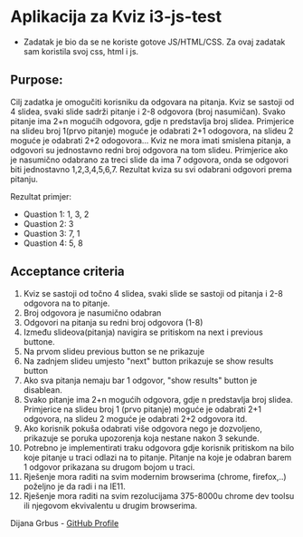 # Aplikacija za Kviz i3-js-test

- Zadatak je bio da se ne koriste gotove JS/HTML/CSS. Za ovaj zadatak sam koristila svoj css, html i js. 

## Purpose:
Cilj zadatka je omogučiti korisniku da odgovara na pitanja. Kviz se sastoji od 4 slidea, svaki slide sadrži pitanje i 2-8 odgovora (broj nasumičan). Svako pitanje ima 2+n mogućih odgovora, gdje n predstavlja broj slidea. 
Primjerice na slideu broj 1(prvo pitanje) moguće je odabrati 2+1 odogovora, na slideu 2 moguće je odabrati 2+2 odogovora... Kviz ne mora imati smislena pitanja, a odgovori su jednostavno redni broj odgovora na tom slideu. 
Primjerice ako je nasumično odabrano za treci slide da ima 7 odgovora, onda se odgovori biti jednostavno 1,2,3,4,5,6,7. Rezultat kviza su svi odabrani odgovori prema pitanju. 

Rezultat primjer:
- Quastion 1: 1, 3, 2
- Quastion 2: 3
- Quastion 3: 7, 1
- Quastion 4: 5, 8

## Acceptance criteria
1. Kviz se sastoji od točno 4 slidea, svaki slide se sastoji od pitanja i 2-8 odgovora na to pitanje.
2. Broj odgovora je nasumično odabran
3. Odgovori na pitanja su redni broj odgovora (1-8)
4. Između slideova(pitanja) navigira se pritiskom na next i previous buttone.
5. Na prvom slideu previous button se ne prikazuje
6. Na zadnjem slideu umjesto "next" button prikazuje se show results button
7. Ako sva pitanja nemaju bar 1 odgovor, "show results" button je disablean.
8. Svako pitanje ima 2+n mogućih odgovora, gdje n predstavlja broj slidea. Primjerice na slideu broj 1 (prvo pitanje) moguće je odabrati 2+1 odgovora, na slideu 2 moguće je odabrati 2+2 odgovora itd.
9. Ako korisnik pokuša odabrati više odgovora nego je dozvoljeno, prikazuje se poruka upozorenja koja nestane nakon 3 sekunde.
10. Potrebno je implementirati traku odgovora gdje korisnik pritiskom na bilo koje pitanje u traci odlazi na to pitanje. Pitanje na koje je odabran barem 1 odgovor prikazana su drugom bojom u traci.
11. Rješenje mora raditi na svim modernim browserima (chrome, firefox,..) poželjno je da radi i na IE11.
12. Rješenje mora raditi na svim rezolucijama 375-8000u chrome dev toolsu ili njegovom ekvivalentu u drugim browserima.


Dijana Grbus - [GitHub Profile](https://github.com/dindi3107/i3-js-test.git)

